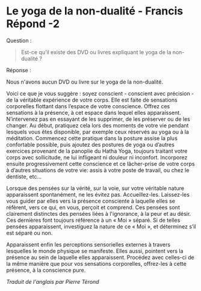 # Le yoga de la non-dualité - Francis Répond -2

Question :

>Est-ce qu’il existe des DVD ou livres expliquant le yoga de la non-dualité ? 

Réponse :

Nous n'avons aucun DVD ou livre sur le yoga de la non-dualité. 

Voici ce que je vous suggère : soyez conscient - conscient avec précision - de la véritable expérience de votre corps. Elle est faite de sensations corporelles flottant dans l’espace de votre conscience. Offrez ces sensations à la présence, à cet espace dans lequel elles apparaissent. N’intervenez pas en essayant de les supprimer, de les préserver ou de les changer. Au début, pratiquez cela lors des moments de votre vie pendant lesquels vous êtes disponible, par exemple ceux réservés au yoga ou à la méditation. Commencez cette pratique dans la posture assise la plus confortable possible, puis ajoutez des postures de yoga ou d’autres exercices provenant de la panoplie du Hatha Yoga, toujours traitant votre corps avec sollicitude, ne lui infligeant ni douleur ni inconfort. Incorporez ensuite progressivement cette conscience et ce lâcher-prise de votre corps à d’autres situations de votre vie: assis à votre poste de travail, ou chez le dentiste, etc… 

Lorsque des pensées sur la vérité, sur la voie, sur votre véritable nature apparaissent spontanément, ne les évitez pas. Accueillez-les. Laissez-les vous guider par elles vers la présence consciente à laquelle elles se réfèrent, vers ce qui, en vous, perçoit et comprend. Ces pensées sont clairement distinctes des pensées liées à l'ignorance, à la peur et au désir. Ces dernières font toujours référence à un « Moi » séparé. Si de telles pensées apparaissent, investiguez la nature de ce « Moi », et déterminez s’il est séparé ou non. 

Apparaissent enfin les perceptions sensorielles externes à travers lesquelles le monde physique se manifeste. Elles aussi, pointent vers la présence au sein de laquelle elles apparaissent. Procédez avec celles-ci de la même manière que pour vos sensations corporelles, offrez-les à cette présence, à la conscience pure.

_Traduit de l'anglais par Pierre Térond_

